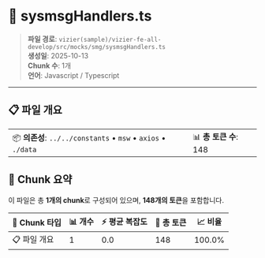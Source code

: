 # 📄 sysmsgHandlers.ts

> **파일 경로**: `vizier(sample)/vizier-fe-all-develop/src/mocks/smg/sysmsgHandlers.ts`  
> **생성일**: 2025-10-13  
> **Chunk 수**: 1개  
> **언어**: Javascript / Typescript
---


## 📋 파일 개요

| | |
|--|--|
| 📦 **의존성**: `../../constants` • `msw` • `axios` • `./data` | 📊 **총 토큰 수**: 148 |






## 🧩 Chunk 요약

이 파일은 총 **1개의 chunk**로 구성되어 있으며, **148개의 토큰**을 포함합니다.

| 🧩 Chunk 타입 | 📊 개수 | ⚡ 평균 복잡도 | 📝 총 토큰 | 📈 비율 |
|---------------|--------|-------------|----------|--------|
| 📋 파일 개요 | 1 | 0.0 | 148 | 100.0% |

